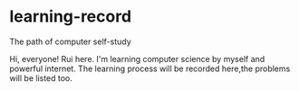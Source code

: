 # learning-record
The path of computer self-study

Hi, everyone!
Rui here. I'm learning computer science by myself and powerful internet.
The learning process will be recorded here,the problems will be listed too.


